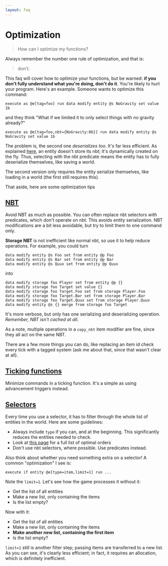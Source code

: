 ```yaml
---
layout: faq
---
```

# Optimization
> How can I optimize my functions?

Always remember the number one rule of optimization, and that is:

> don't.

This faq will cover how to optimize your functions, but be warned: **if you don't fully understand what you're doing, don't do it**. You're likely to hurt your program. Here's an example. Someone wants to optimize this command:
```
execute as @e[tag=foo] run data modify entity @s NoGravity set value 1b
```
and they think "What if we limited it to only select things with no gravity already?"
```
execute as @e[tag=foo,nbt={NoGravity:0b}] run data modify entity @s NoGravity set value 1b
```
The problem is, the second one *deserializes too*. It's far less efficient. As explained [here](playernbt.md), an entity doesn't store its nbt; it's dynamically created on the fly. Thus, selecting with the nbt predicate means the entity has to fully deserialize themselves, like saving a world.

The second version only requires the entity serialize themselves, like loading in a world (the first still requires this).

That aside, here are some optimization tips

## [NBT](#nbt)

Avoid NBT as much as possible. You can often replace nbt selectors with predicates, which don't operate on nbt. This avoids entity serialization. NBT modifications are a bit less avoidable, but try to limit them to one command only.

**Storage NBT** is not inefficient like normal nbt, so use it to help reduce operations. For example, you could turn
```
data modify entity @s Foo set from entity @p Foo
data modify entity @s Bar set from entity @p Bar
data modify entity @s Quux set from entity @p Quux
```
into
```
data modify storage foo Player set from entity @p {}
data modify storage foo Target set value {}
data modify storage foo Target.Foo set from storage Player.Foo
data modify storage foo Target.Bar set from storage Player.Bar
data modify storage foo Target.Quux set from storage Player.Quux
data modify entity @s {} merge from storage foo Target
```
It's more verbose, but only has one serializing and deserializing operation. *Remember, NBT isn't cached at all*.

As a note, multiple operations in a `copy_nbt` item modifier are fine, since they all act on the same NBT.

There are a few more things you can do, like replacing an item id check every tick with a tagged system (ask me about that, since that wasn't clear at all).

## [Ticking functions](#ticking)

Minimize commands in a ticking function. It's a simple as using advancement triggers instead.

## [Selectors](#selectors)
Every time you use a selector, it has to filter through the whole list of entities in the world. Here are some guidelines:

- Always include `type` if you can, and at the beginning. This significantly reduces the entities needed to check.
- Look at [this page](https://minecraftcommands.github.io/commanders-handbook/selector-argument-order) for a full list of optimal orders
- Don't use nbt selectors, where possible. Use predicates instead.

Also think about whether you need something extra on a selector! A common "optimization" I see is:
```
execute if entity @e[type=item,limit=1] run ...
```
Note the `limit=1`. Let's see how the game processes it without it:

- Get the list of all entities
- Make a new list, only containing the items
- Is the list empty?

Now with it:

- Get the list of all entities
- Make a new list, only containing the items
- **Make another new list, containing the first item**
- Is the list empty?

`limit=1` still is another filter step; passing items are transferred to a new list. As you can see, it's clearly less efficient; in fact, it requires an allocation, which is definitely inefficient.